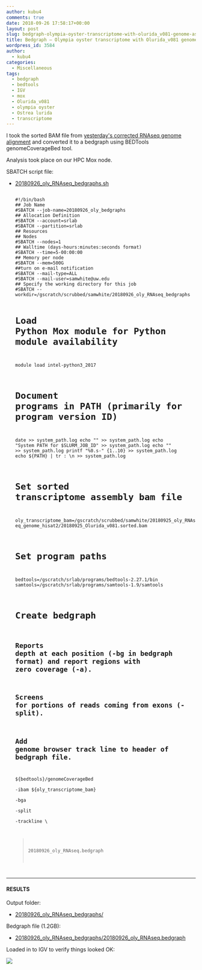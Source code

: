 ```yaml
---
author: kubu4
comments: true
date: 2018-09-26 17:58:17+00:00
layout: post
slug: bedgraph-olympia-oyster-transcriptome-with-olurida_v081-genome-assembly
title: Bedgraph – Olympia oyster transcriptome with Olurida_v081 genome assembly
wordpress_id: 3584
author:
  - kubu4
categories:
  - Miscellaneous
tags:
  - bedgraph
  - bedtools
  - IGV
  - mox
  - Olurida_v081
  - olympia oyster
  - Ostrea lurida
  - transcriptome
---
```


I took the sorted BAM file from [yesterday's corrected RNAseq genome alignment](https://robertslab.github.io/sams-notebook/2018/09/25/transcriptome-alignment-olympia-oyster-rnaseq-reads-aligned-to-genome-with-hisat2.html) and converted it to a bedgraph using BEDTools genomeCoverageBed tool.

Analysis took place on our HPC Mox node.

SBATCH script file:





  * [20180926_oly_RNAseq_bedgraphs.sh](https://owl.fish.washington.edu/Athaliana/20180926_oly_RNAseq_bedgraphs/20180926_oly_RNAseq_bedgraphs.sh)




    
    <code>
    #!/bin/bash
    ## Job Name
    #SBATCH --job-name=20180926_oly_bedgraphs
    ## Allocation Definition 
    #SBATCH --account=srlab
    #SBATCH --partition=srlab
    ## Resources
    ## Nodes
    #SBATCH --nodes=1
    ## Walltime (days-hours:minutes:seconds format)
    #SBATCH --time=5-00:00:00
    ## Memory per node
    #SBATCH --mem=500G
    ##turn on e-mail notification
    #SBATCH --mail-type=ALL
    #SBATCH --mail-user=samwhite@uw.edu
    ## Specify the working directory for this job
    #SBATCH --workdir=/gscratch/scrubbed/samwhite/20180926_oly_RNAseq_bedgraphs
    
    # Load Python Mox module for Python module availability
    
    module load intel-python3_2017
    
    # Document programs in PATH (primarily for program version ID)
    
    date >> system_path.log
    echo "" >> system_path.log
    echo "System PATH for $SLURM_JOB_ID" >> system_path.log
    echo "" >> system_path.log
    printf "%0.s-" {1..10} >> system_path.log
    echo ${PATH} | tr : \\n >> system_path.log
    
    # Set sorted transcriptome assembly bam file
    oly_transcriptome_bam=/gscratch/scrubbed/samwhite/20180925_oly_RNAseq_genome_hisat2/20180925_Olurida_v081.sorted.bam
    
    
    # Set program paths
    bedtools=/gscratch/srlab/programs/bedtools-2.27.1/bin
    samtools=/gscratch/srlab/programs/samtools-1.9/samtools
    
    
    # Create bedgraph
    ## Reports depth at each position (-bg in bedgraph format) and report regions with zero coverage (-a).
    ## Screens for portions of reads coming from exons (-split).
    ## Add genome browser track line to header of bedgraph file.
    ${bedtools}/genomeCoverageBed \
    -ibam ${oly_transcriptome_bam} \
    -bga \
    -split \
    -trackline \
    > 20180926_oly_RNAseq.bedgraph
    </code>





* * *





#### RESULTS



Output folder:





  * [20180926_oly_RNAseq_bedgraphs/](https://owl.fish.washington.edu/Athaliana/20180926_oly_RNAseq_bedgraphs/)



Bedgraph file (1.2GB):



  * [20180926_oly_RNAseq_bedgraphs/20180926_oly_RNAseq.bedgraph](https://owl.fish.washington.edu/Athaliana/20180926_oly_RNAseq_bedgraphs/20180926_oly_RNAseq.bedgraph)



Loaded in to IGV to verify things looked OK:

![](https://owl.fish.washington.edu/Athaliana/20180926_oly_RNAseq_coverage_IGV.png)
